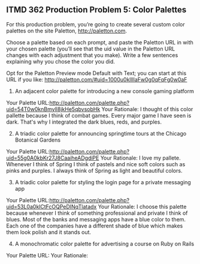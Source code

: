 ## ITMD 362 Production Problem 5: Color Palettes

For this production problem, you’re going to create several custom color palettes on the site Paletton, http://paletton.com.

Choose a palette based on each prompt, and paste the Paletton URL in with your chosen palette (you’ll see that the uid value in the Paletton URL changes with each adjustment that you make). Write a few sentences explaining why you chose the color you did.

Opt for the Paletton Preview mode Default with Text; you can start at this URL if you like: http://paletton.com/#uid=1000u0kllllaFw0g0qFqFg0w0aF

1. An adjacent color palette for introducing a new console gaming platform

Your Palette URL:http://paletton.com/palette.php?uid=54T0w0knBmylI8jkHe5qbvsobHk
Your Rationale: I thought of this color pallette because I think of combat games. 
Every major game I have seen is dark. That's why I integrated the dark blues, reds, and purples.


2. A triadic color palette for announcing springtime tours at the Chicago Botanical Gardens

Your Palette URL:http://paletton.com/palette.php?uid=55g0A0kbKr27J8CaaiheADgdiPE
Your Rationale: I love my pallete. Whenever I think of Spring I think of pastels 
and nice soft colors such as pinks and purples. I always think of Spring as light
and beautiful colors.

3. A triadic color palette for styling the login page for a private messaging app

Your Palette URL:http://paletton.com/palette.php?uid=53L0a0klCtFcOQPeDINqTlatadx
Your Rationale: I choose this palette because whenever I think of something professional
and private I think of blues. Most of the banks and messaging apps have a blue color to them.
Each one of the companies have a different shade of blue which makes them look polish and it
stands out. 

4. A monochromatic color palette for advertising a course on Ruby on Rails

Your Palette URL:
Your Rationale:

